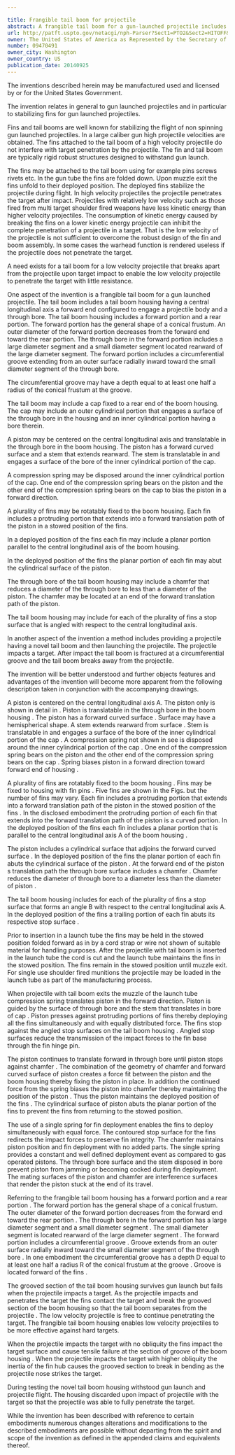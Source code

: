 ```yaml
---

title: Frangible tail boom for projectile
abstract: A frangible tail boom for a gun-launched projectile includes a tail boom housing having a forward end configured to engage a projectile body and a through bore. The tail boom housing has forward and rear portions. The forward portion has a frusto-conical shape and an outer diameter that decreases from the forward end toward the rear portion. The forward portion includes a circumferential groove extending from the outer surface radially inward toward the small diameter segment of the through bore.
url: http://patft.uspto.gov/netacgi/nph-Parser?Sect1=PTO2&Sect2=HITOFF&p=1&u=%2Fnetahtml%2FPTO%2Fsearch-adv.htm&r=1&f=G&l=50&d=PALL&S1=09470491&OS=09470491&RS=09470491
owner: The United States of America as Represented by the Secretary of the Army
number: 09470491
owner_city: Washington
owner_country: US
publication_date: 20140925
---
```

The inventions described herein may be manufactured used and licensed by or for the United States Government.

The invention relates in general to gun launched projectiles and in particular to stabilizing fins for gun launched projectiles.

Fins and tail booms are well known for stabilizing the flight of non spinning gun launched projectiles. In a large caliber gun high projectile velocities are obtained. The fins attached to the tail boom of a high velocity projectile do not interfere with target penetration by the projectile. The fin and tail boom are typically rigid robust structures designed to withstand gun launch.

The fins may be attached to the tail boom using for example pins screws rivets etc. In the gun tube the fins are folded down. Upon muzzle exit the fins unfold to their deployed position. The deployed fins stabilize the projectile during flight. In high velocity projectiles the projectile penetrates the target after impact. Projectiles with relatively low velocity such as those fired from multi target shoulder fired weapons have less kinetic energy than higher velocity projectiles. The consumption of kinetic energy caused by breaking the fins on a lower kinetic energy projectile can inhibit the complete penetration of a projectile in a target. That is the low velocity of the projectile is not sufficient to overcome the robust design of the fin and boom assembly. In some cases the warhead function is rendered useless if the projectile does not penetrate the target.

A need exists for a tail boom for a low velocity projectile that breaks apart from the projectile upon target impact to enable the low velocity projectile to penetrate the target with little resistance.

One aspect of the invention is a frangible tail boom for a gun launched projectile. The tail boom includes a tail boom housing having a central longitudinal axis a forward end configured to engage a projectile body and a through bore. The tail boom housing includes a forward portion and a rear portion. The forward portion has the general shape of a conical frustum. An outer diameter of the forward portion decreases from the forward end toward the rear portion. The through bore in the forward portion includes a large diameter segment and a small diameter segment located rearward of the large diameter segment. The forward portion includes a circumferential groove extending from an outer surface radially inward toward the small diameter segment of the through bore.

The circumferential groove may have a depth equal to at least one half a radius of the conical frustum at the groove.

The tail boom may include a cap fixed to a rear end of the boom housing. The cap may include an outer cylindrical portion that engages a surface of the through bore in the housing and an inner cylindrical portion having a bore therein.

A piston may be centered on the central longitudinal axis and translatable in the through bore in the boom housing. The piston has a forward curved surface and a stem that extends rearward. The stem is translatable in and engages a surface of the bore of the inner cylindrical portion of the cap.

A compression spring may be disposed around the inner cylindrical portion of the cap. One end of the compression spring bears on the piston and the other end of the compression spring bears on the cap to bias the piston in a forward direction.

A plurality of fins may be rotatably fixed to the boom housing. Each fin includes a protruding portion that extends into a forward translation path of the piston in a stowed position of the fins.

In a deployed position of the fins each fin may include a planar portion parallel to the central longitudinal axis of the boom housing.

In the deployed position of the fins the planar portion of each fin may abut the cylindrical surface of the piston.

The through bore of the tail boom housing may include a chamfer that reduces a diameter of the through bore to less than a diameter of the piston. The chamfer may be located at an end of the forward translation path of the piston.

The tail boom housing may include for each of the plurality of fins a stop surface that is angled with respect to the central longitudinal axis.

In another aspect of the invention a method includes providing a projectile having a novel tail boom and then launching the projectile. The projectile impacts a target. After impact the tail boom is fractured at a circumferential groove and the tail boom breaks away from the projectile.

The invention will be better understood and further objects features and advantages of the invention will become more apparent from the following description taken in conjunction with the accompanying drawings.

A piston is centered on the central longitudinal axis A. The piston only is shown in detail in . Piston is translatable in the through bore in the boom housing . The piston has a forward curved surface . Surface may have a hemispherical shape. A stem extends rearward from surface . Stem is translatable in and engages a surface of the bore of the inner cylindrical portion of the cap . A compression spring not shown in see is disposed around the inner cylindrical portion of the cap . One end of the compression spring bears on the piston and the other end of the compression spring bears on the cap . Spring biases piston in a forward direction toward forward end of housing .

A plurality of fins are rotatably fixed to the boom housing . Fins may be fixed to housing with fin pins . Five fins are shown in the Figs. but the number of fins may vary. Each fin includes a protruding portion that extends into a forward translation path of the piston in the stowed position of the fins . In the disclosed embodiment the protruding portion of each fin that extends into the forward translation path of the piston is a curved portion. In the deployed position of the fins each fin includes a planar portion that is parallel to the central longitudinal axis A of the boom housing .

The piston includes a cylindrical surface that adjoins the forward curved surface . In the deployed position of the fins the planar portion of each fin abuts the cylindrical surface of the piston . At the forward end of the piston s translation path the through bore surface includes a chamfer . Chamfer reduces the diameter of through bore to a diameter less than the diameter of piston .

The tail boom housing includes for each of the plurality of fins a stop surface that forms an angle B with respect to the central longitudinal axis A. In the deployed position of the fins a trailing portion of each fin abuts its respective stop surface .

Prior to insertion in a launch tube the fins may be held in the stowed position folded forward as in by a cord strap or wire not shown of suitable material for handling purposes. After the projectile with tail boom is inserted in the launch tube the cord is cut and the launch tube maintains the fins in the stowed position. The fins remain in the stowed position until muzzle exit. For single use shoulder fired munitions the projectile may be loaded in the launch tube as part of the manufacturing process.

When projectile with tail boom exits the muzzle of the launch tube compression spring translates piston in the forward direction. Piston is guided by the surface of through bore and the stem that translates in bore of cap . Piston presses against protruding portions of fins thereby deploying all the fins simultaneously and with equally distributed force. The fins stop against the angled stop surfaces on the tail boom housing . Angled stop surfaces reduce the transmission of the impact forces to the fin base through the fin hinge pin.

The piston continues to translate forward in through bore until piston stops against chamfer . The combination of the geometry of chamfer and forward curved surface of piston creates a force fit between the piston and the boom housing thereby fixing the piston in place. In addition the continued force from the spring biases the piston into chamfer thereby maintaining the position of the piston . Thus the piston maintains the deployed position of the fins . The cylindrical surface of piston abuts the planar portion of the fins to prevent the fins from returning to the stowed position.

The use of a single spring for fin deployment enables the fins to deploy simultaneously with equal force. The contoured stop surface for the fins redirects the impact forces to preserve fin integrity. The chamfer maintains piston position and fin deployment with no added parts. The single spring provides a constant and well defined deployment event as compared to gas operated pistons. The through bore surface and the stem disposed in bore prevent piston from jamming or becoming cocked during fin deployment. The mating surfaces of the piston and chamfer are interference surfaces that render the piston stuck at the end of its travel.

Referring to the frangible tail boom housing has a forward portion and a rear portion . The forward portion has the general shape of a conical frustum. The outer diameter of the forward portion decreases from the forward end toward the rear portion . The through bore in the forward portion has a large diameter segment and a small diameter segment . The small diameter segment is located rearward of the large diameter segment . The forward portion includes a circumferential groove . Groove extends from an outer surface radially inward toward the small diameter segment of the through bore . In one embodiment the circumferential groove has a depth D equal to at least one half a radius R of the conical frustum at the groove . Groove is located forward of the fins .

The grooved section of the tail boom housing survives gun launch but fails when the projectile impacts a target. As the projectile impacts and penetrates the target the fins contact the target and break the grooved section of the boom housing so that the tail boom separates from the projectile . The low velocity projectile is free to continue penetrating the target. The frangible tail boom housing enables low velocity projectiles to be more effective against hard targets.

When the projectile impacts the target with no obliquity the fins impact the target surface and cause tensile failure at the section of groove of the boom housing . When the projectile impacts the target with higher obliquity the inertia of the fin hub causes the grooved section to break in bending as the projectile nose strikes the target.

During testing the novel tail boom housing withstood gun launch and projectile flight. The housing discarded upon impact of projectile with the target so that the projectile was able to fully penetrate the target.

While the invention has been described with reference to certain embodiments numerous changes alterations and modifications to the described embodiments are possible without departing from the spirit and scope of the invention as defined in the appended claims and equivalents thereof.

